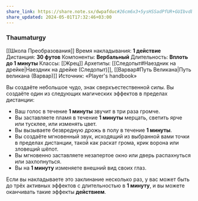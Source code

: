 ```yaml
---
share_link: https://share.note.sx/dwpafduc#26cm6x3+5ysHSSadPfUR+GUIbvdb+bEoRnL5/k+ESBU
share_updated: 2024-05-01T17:32:46+03:00
---
```

### Thaumaturgy
[[Школа Преобразования]]
Время накладывания: **1 действие**
Дистанция: **30 футов**
Компоненты: **Вербальный**
Длительность: **Вплоть до 1 минуты**
Классы: [[Жрец]]
Архетипы: [[Следопыт#Наездник на дрейке|Наездник на дрейке (Следопыт)]], [[Варвар#Путь Великана|Путь великана (Варвар)]]
Источник: «Player's handbook»

Вы создаёте небольшое чудо, знак сверхъестественной силы. Вы создаёте один из следующих магических эффектов в пределах дистанции:

- Ваш голос в течение **1 минуты** звучит в три раза громче.
- Вы заставляете пламя в течение **1 минуты** мерцать, светить ярче или тусклее, или изменять цвет.
- Вы вызываете безвредную дрожь в полу в течение **1 минуты**.
- Вы создаёте мгновенный звук, исходящий из выбранной вами точки в пределах дистанции, такой как раскат грома, крик ворона или зловещий шёпот.
- Вы мгновенно заставляете незапертое окно или дверь распахнуться или захлопнуться.
- Вы на **1 минуту** изменяете внешний вид своих глаз.

Если вы накладываете это заклинание несколько раз, у вас может быть до трёх активных эффектов с длительностью в **1 минуту**, и вы можете оканчивать такие эффекты **действием**.